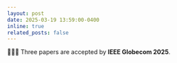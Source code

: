 ```yaml
---
layout: post
date: 2025-03-19 13:59:00-0400
inline: true
related_posts: false
---
```


🎉🎉🎉 Three papers are accepted by **IEEE Globecom 2025**.
